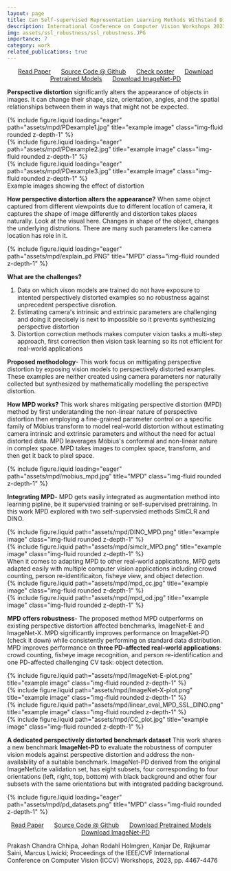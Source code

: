 ```yaml
---
layout: page
title: Can Self-supervised Representation Learning Methods Withstand Distribution Shifts and Corruptions?
description: International Conference on Computer Vision Workshops 2023
img: assets/ssl_robustness/ssl_robustness.JPG
importance: 7
category: work
related_publications: true
---
```

<p align="center">
    <a href="https://arxiv.org/pdf/2405.02296" style="margin-right: 20px;">Read Paper</a>
    <a href="https://github.com/prakashchhipa/MPD" style="margin-right: 20px;">Source Code @ Github</a>
    <a href="https://github.com/prakashchhipa/MPD/blob/main/mpd_poster.JPG" style="margin-right: 20px;">Check poster</a>
    <a href="https://huggingface.co/prakashchhipa/MPD_SSL" style="margin-right: 20px;">Download Pretrained Models</a>
    <a href="https://huggingface.co/datasets/prakashchhipa/ImageNet-PD">Download ImageNet-PD</a>
</p>


**Perspective distortion** significantly alters the appearance of objects in images. It can change their shape, size, orientation, angles, and the spatial relationships between them in ways that might not be expected.
<div class="row">
    <div class="col-sm mt-3 mt-md-0">
        {% include figure.liquid loading="eager" path="assets/mpd/PDexample1.jpg" title="example image" class="img-fluid rounded z-depth-1" %}
    </div>
    <div class="col-sm mt-3 mt-md-0">
        {% include figure.liquid loading="eager" path="assets/mpd/PDexample2.jpg" title="example image" class="img-fluid rounded z-depth-1" %}
    </div>
    <div class="col-sm mt-3 mt-md-0">
        {% include figure.liquid loading="eager" path="assets/mpd/PDexample3.jpg" title="example image" class="img-fluid rounded z-depth-1" %}
    </div>
</div>
<div class="caption">
    Example images showing the effect of distortion 
</div>

**How perspective distortion alters the appearance?** When same object captured from different viewpoints due to different location of camera, it captures the shape of image differently and distortion takes places naturally. Look at the visual here. Changes in shape of the object, changes the underlying distrutions. There are many such parameters like camera location has role in it.

<div class="row">
    <div class="col-sm mt-3 mt-md-0">
        {% include figure.liquid loading="eager" path="assets/mpd/explain_pd.PNG" title="MPD" class="img-fluid rounded z-depth-1" %}
    </div>
</div>

**What are the challenges?** 
1. Data on which vison models are trained do not have exposure to intented perspectively distorted examples so no robustness against unprecedent perspective disrotion.
2. Estimating camera's intrinsic and extrinsic parameters are challenging and doing it precisely is next to impossible so it prevents synthesizing perspective distortion
3. Distortion correction methods makes computer vision tasks a multi-step approach, first correction then vision task learning so its not efficient for real-world applications
   
**Proposed methodology**- This work focus on mittigating perspective distortion by exposing vision models to perspectively distorted examples. These examples are neither created using camera parameters nor naturally collected but synthesized by mathematically modelling the perspective distortion.

**How MPD works?** This work shares mitigating perspective distortion (MPD) method by first underatanding the non-linear nature of perspective distortion then employing a fine-grained parameter control on a specific family of Möbius transform to model real-world distortion without estimating camera intrinsic and extrinsic parameters and without the need for actual distorted data. MPD leaverages Möbius's conformal and non-linear nature in complex space. MPD takes images to complex space, transform, and then get it back to pixel space.
<div class="row">
    <div class="col-sm mt-3 mt-md-0">
        {% include figure.liquid loading="eager" path="assets/mpd/mobius_mpd.jpg" title="MPD" class="img-fluid rounded z-depth-1" %}
    </div>
</div>

**Integrating MPD**- MPD gets easily integrated as augmentation method into learning pipline, be it supervsied training or self-supervised pretraining. In this work MPD explored with two self-supervsied methods SimCLR and DINO.
<div class="row justify-content-sm-center">
    <div class="col-sm-6 mt-3 mt-md-0">
        {% include figure.liquid path="assets/mpd/DINO_MPD.png" title="example image" class="img-fluid rounded z-depth-1" %}
    </div>
    <div class="col-sm-6 mt-3 mt-md-0">
        {% include figure.liquid path="assets/mpd/simclr_MPD.png" title="example image" class="img-fluid rounded z-depth-1" %}
    </div>
</div>
When it comes to adapting MPD to other real-world applications, MPD gets adapted easily with multiple computer vision applications including crowd counting, person re-identificaiton, fisheye view, and object detection.
<div class="row justify-content-sm-center">
    <div class="col-sm mt-3 mt-md-0">
        {% include figure.liquid path="assets/mpd/mpd_cc.jpg" title="example image" class="img-fluid rounded z-depth-1" %}
    </div>
    <div class="col-sm mt-3 mt-md-0">
        {% include figure.liquid path="assets/mpd/mpd_od.jpg" title="example image" class="img-fluid rounded z-depth-1" %}
    </div>
</div>

**MPD offers robustness**- The proposed method MPD outperforms on existing perspective distortion affected benchmarks, ImageNet-E and ImageNet-X. MPD significantly improves performance on ImageNet-PD (check it down) while consistently performing on standard data distribution. MPD improves performance on **three PD-affected real-world applications**: crowd counting, fisheye image recognition, and person re-identification and one PD-affected challenging CV task: object detection.
<div class="row justify-content-sm-center">
    <div class="col-sm-6 mt-3 mt-md-0">
        {% include figure.liquid path="assets/mpd/ImageNet-E-plot.png" title="example image" class="img-fluid rounded z-depth-1" %}
    </div>
    <div class="col-sm-6 mt-3 mt-md-0">
        {% include figure.liquid path="assets/mpd/ImageNet-X-plot.png" title="example image" class="img-fluid rounded z-depth-1" %}
    </div>
</div>
<div class="row justify-content-sm-center">
    <div class="col-sm-6 mt-3 mt-md-0">
        {% include figure.liquid path="assets/mpd/linear_eval_MPD_SSL_DINO.png" title="example image" class="img-fluid rounded z-depth-1" %}
    </div>
    <div class="col-sm-6 mt-3 mt-md-0">
        {% include figure.liquid path="assets/mpd/CC_plot.jpg" title="example image" class="img-fluid rounded z-depth-1" %}
    </div>
</div>


**A dedicated perspectively distorted benchmark dataset** This work shares a new benchmark **ImageNet-PD**  to evaluate the robustness of computer vision models against perspective distortion and address the non-availability of a suitable benchmark. ImageNet-PD derived from the original ImageNet\cite validation set, has eight subsets, four corresponding to four orientations (left, right, top, bottom) with black background and other four subsets with the same orientations but with integrated padding background. 

<div class="row">
    <div class="col-sm mt-3 mt-md-0">
        {% include figure.liquid loading="eager" path="assets/mpd/pd_datasets.png" title="MPD" class="img-fluid rounded z-depth-1" %}
    </div>
</div>

<p align="center">
    <a href="https://arxiv.org/pdf/2405.02296" style="margin-right: 20px;">Read Paper</a>
    <a href="https://github.com/prakashchhipa/MPD" style="margin-right: 20px;">Source Code @ Github</a>
    <a href="https://huggingface.co/prakashchhipa/MPD_SSL" style="margin-right: 20px;">Download Pretrained Models</a>
    <a href="https://huggingface.co/datasets/prakashchhipa/ImageNet-PD">Download ImageNet-PD</a>
</p>

Prakash Chandra Chhipa, Johan Rodahl Holmgren, Kanjar De, Rajkumar Saini, Marcus Liwicki; Proceedings of the IEEE/CVF International Conference on Computer Vision (ICCV) Workshops, 2023, pp. 4467-4476

